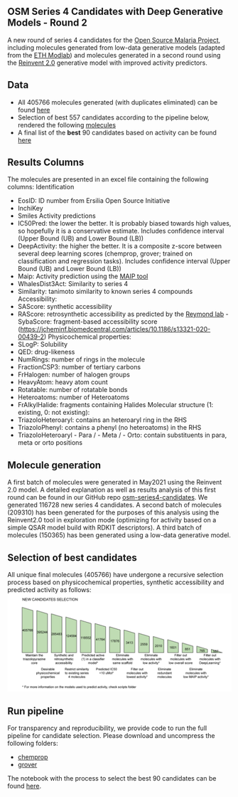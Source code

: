 ## OSM Series 4 Candidates with Deep Generative Models - Round 2

A new round of series 4 candidates for the [Open Source Malaria Project](https://github.com/opensourcemalaria), including molecules generated from low-data generative models (adapted from the [ETH Modlab](https://github.com/ETHmodlab/virtual_libraries)) and molecules generated in a second round using the [Reinvent 2.0](https://github.com/MolecularAI/Reinvent) generative model with improved activity predictors.

## Data

- All 405766 molecules generated (with duplicates eliminated) can be found [here](https://github.com/ersilia-os/osm-series4-candidates-2/blob/main/scripts/results/data_0.csv)
- Selection of best 557 candidates according to the pipeline below, rendered the following [molecules](https://github.com/ersilia-os/osm-series4-candidates-2/blob/main/scripts/results/data_13.csv)
- A final list of the **best** 90 candidates based on activity can be found [here](https://github.com/ersilia-os/osm-series4-candidates-2/blob/main/scripts/results/eosi_s4_candidates_90.csv)

## Results Columns
The molecules are presented in an excel file containing the following columns:
Identification
- EosID: ID number from Ersilia Open Source Initiative
- InchiKey
- Smiles
Activity predictions
- IC50Pred: the lower the better. It is probably biased towards high values, so hopefully it is a conservative estimate. Includes confidence interval (Upper Bound (UB) and Lower Bound (LB))
- DeepActivity: the higher the better. It is a composite z-score between several deep learning scores (chemprop, grover; trained on classification and regression tasks). Includes confidence interval (Upper Bound (UB) and Lower Bound (LB))
- Maip: Activity prediction using the [MAIP tool](https://www.ebi.ac.uk/chembl/maip/)
- WhalesDist3Act:
Similarity to series 4
- Similarity: tanimoto similarity to known series 4 compounds
Accessibility:
- SAScore: synthetic accessibility
- RAScore: retrosynthetic accessibility as predicted by the [Reymond lab](https://github.com/reymond-group/RAscore)
-SybaScore: fragment-based accessibility score (https://jcheminf.biomedcentral.com/articles/10.1186/s13321-020-00439-2)
Physicochemical properties:
- SLogP: Solubility
- QED: drug-likeness
- NumRings: number of rings in the molecule
- FractionCSP3: number of tertiary carbons
- FrHalogen: number of halogen groups
- HeavyAtom: heavy atom count
- Rotatable: number of rotatable bonds
- Heteroatoms: number of Heteroatoms
- FrAlkylHalide: fragments containing Halides
Molecular structure (1: existing, 0: not existing):
- TriazoloHeteroaryl: contains an heteroaryl ring in the RHS
- TriazoloPhenyl: contains a phenyl (no heteroatoms) in the RHS
- TriazoloHeteroaryl - Para / - Meta / - Orto: contain substituents in para, meta or orto positions

## Molecule generation

A first batch of molecules were generated in May2021 using the Reinvent 2.0 model. A detailed explanation as well as results analysis of this first round can be found in our GitHub repo [osm-series4-candidates](https://github.com/ersilia-os/osm-series4-candidates). We generated 116728 new series 4 candidates.
A second batch of molecules (209310) has been generated for the purposes of this analysis using the Reinvent2.0 tool in exploration mode (optimizing for activity based on a simple QSAR model build with RDKIT descriptors).
A third batch of molecules (150365) has been generated using a low-data generative model.

## Selection of best candidates

All unique final molecules (405766) have undergone a recursive selection process based on physicochemical properties, synthetic accessibility and predicted activity as follows:
![](images/selection01.png)


## Run pipeline

For transparency and reproducibility, we provide code to run the full pipeline for candidate selection. Please download and uncompress the following folders:

* [chemprop](https://drive.google.com/file/d/1WDN3NRTC4T98f-6St9YT8wDXO8foZOg5/view?usp=sharing)
* [grover](https://drive.google.com/file/d/11_zSh1635KcP6GGgiVTozmE96A1N-z-U/view?usp=sharing)

The notebook with the process to select the best 90 candidates can be found [here](https://deepnote.com/project/Open-Source-Malaria-Series-4-Round-2-Zq8tjyh_Q4qjsK0NKdSk0A/%2Feosi_s4_candidates_90.csv).
